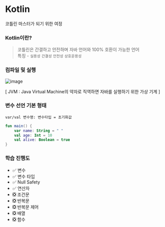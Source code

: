 # Kotlin
코틀린 마스터가 되기 위한 여정

### Kotlin이란?
> 코틀린은 간결하고 안전하며 자바 언어와 100% 호환이 가능한 언어  
특징 - `실용성` `간결성` `안전성` `상호운용성`

### 컴파일 및 실행

![image](https://github.com/miraexhoi/kotlin/assets/109408165/5c278067-2128-476a-99e0-b8bedf627008)

  
[ JVM : Java Virtual Machine의 약자로 직역하면 자바를 실행하기 위한 가상 기계 ]

### 변수 선언 기본 형태
`var/val 변수명: 변수타입 = 초기화값`
```kotlin
fun main() {
    var name: String = " "
    val age: Int = 10
    val alive: Boolean = true
}
```

### 학습 진행도
- ✅ 변수
- ✅ 변수 타입
- ✅ Null Safety
- ✅ 연산자
- ❎ 조건문
- ❎ 반복문
- ❎ 반복문 제어
- ❎ 배열
- ❎ 함수
